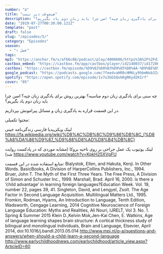 ```yaml
---
number: "۵"
title: "هیچوقت دیر نیست"
description: "چه سنی برای یادگیری زبان دوم مناسبه؟ بهترین روش برای یادگیری زبان چیه؟ اصن چرا باید زبان دوم یاد بگیریم؟"
date: "2019-07-27T00:30:00.121Z"
template: "post"
draft: false
slug: "/episodes/5/"
category: "Episodes"
season:
  - "فصل ۱"
tags:
mp3: "https://anchor.fm/s/af66c88/podcast/play/4000606/https%3A%2F%2Fd3ctxlq1ktw2nl.cloudfront.net%2Fproduction%2F2019-6-27%2F19667962-48000-1-29b47852fe6a4.mp3"
castbox_embed: "https://castbox.fm/app/castbox/player/id2148037/id172860027"
castbox: "https://castbox.fm/episode/%D9%82%D8%B3%D9%85%D8%AA-%D9%BE%D9%86%D8%AC%3A-%D9%87%DB%8C%DA%86%E2%80%8C%D9%88%D9%82%D8%AA-%D8%AF%DB%8C%D8%B1-%D9%86%DB%8C%D8%B3%D8%AA-id2148037-id172860027"
google_podcast: "https://podcasts.google.com/?feed=aHR0cHM6Ly9hbmNob3IuZm0vcy9hZjY2Yzg4L3BvZGNhc3QvcnNz&episode=NWEwNjllYTAtZjE4NS03YzhlLWM2MmEtM2U1Njc4MDI4MjAz"
spotify: "https://open.spotify.com/episode/1v7u3GG5QxkRgRKyd2KIrf"
cover: "05"
---
```

چه سنی برای یادگیری زبان دوم مناسبه؟ بهترین روش برای یادگیری زبان چیه؟ اصن چرا باید زبان دوم یاد بگیریم؟

در این قسمت قراره به یادگیری زبان و مسائل پیرامونش بپردازیم.


محتوا تکمیلی:

لینک ویکی‌پدیا فارسی زندگی‌نامه جینی 
https://fa.wikipedia.org/wiki/%D8%AC%DB%8C%D9%86%DB%8C_(%D8%A8%DA%86%D9%87_%D9%88%D8%AD%D8%B4%DB%8C)

لینک یوتیوب یک عمل جراحی بر روی ناحیه بروکا (مشابه موردی که در پادکست روایت شد)
https://www.youtube.com/watch?v=KpkH25XVpFU 


منابع استفاده شده در این قسمت:
Bialystok, Ellen, and Hakuta, Kenji. In Other Words. BasicBooks, A Division of HarperCollins Publishers, Inc., 1994. Bruer, John T. The Myth of the First Three Years. The Free Press, A Division of Simon and Schuster Inc., 1999. Marshall, Brad. April 16, 2000. Is there a ‘child advantage’ in learning foreign languages?Education Week. Vol. 19, number 22, pages 39, 41. Singleton, David, and Lengyel, Zsolt. The Age Factor in Second Language Acquisition. Multilingual Matters Ltd., 1995. Fromkin, Rodman, Hyams, An Introduction to Language, Tenth Edition, Wadsworth, Cengage Learning, 2014 Cognitive Neuroscience of Foreign Language Education: Myths and Realities, Ali Nouri, IJRELT, Vol 3. No. 1. Spring & Summer 2015 Klein D.,Kelvin Mok,Jen-Kai Chen, E. Watkins, Age of language learning shapes brain structure: A cortical thickness study of bilingual and monolingual individuals, Brain and Language, Elsevier, April 2014,  doi:10.1016/j.bandl.2013.05.014 http://www.mpi.nl/q-a/questions-and-answers/when-should-a-child-learn-a-second-language http://www.earlychildhoodnews.com/earlychildhood/article_view.aspx?ArticleID=60 